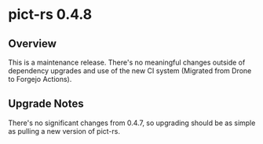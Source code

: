 # pict-rs 0.4.8

## Overview

This is a maintenance release. There's no meaningful changes outside of dependency upgrades and use
of the new CI system (Migrated from Drone to Forgejo Actions).

## Upgrade Notes

There's no significant changes from 0.4.7, so upgrading should be as simple as pulling a new version
of pict-rs.
